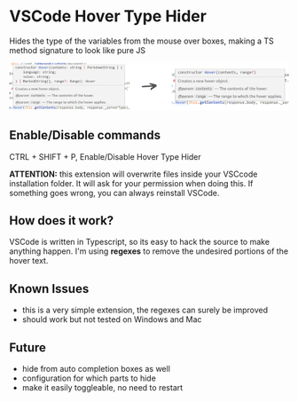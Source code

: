 # VSCode Hover Type Hider

Hides the type of the variables from the mouse over boxes, making a TS method signature to look like pure JS

![before/after plugin](beforeAfter.png "before/after")

## Enable/Disable commands
CTRL + SHIFT + P, Enable/Disable Hover Type Hider

**ATTENTION:** this extension will overwrite files inside your VSCcode installation folder. It will ask for your permission when doing this. If something goes wrong, you can always reinstall VSCode.

## How does it work?
VSCode is written in Typescript, so its easy to hack the source to make anything happen. I'm using **regexes** to remove the undesired portions of the hover text.

## Known Issues
- this is a very simple extension, the regexes can surely be improved
- should work but not tested on Windows and Mac

## Future
- hide from auto completion boxes as well
- configuration for which parts to hide
- make it easily toggleable, no need to restart
